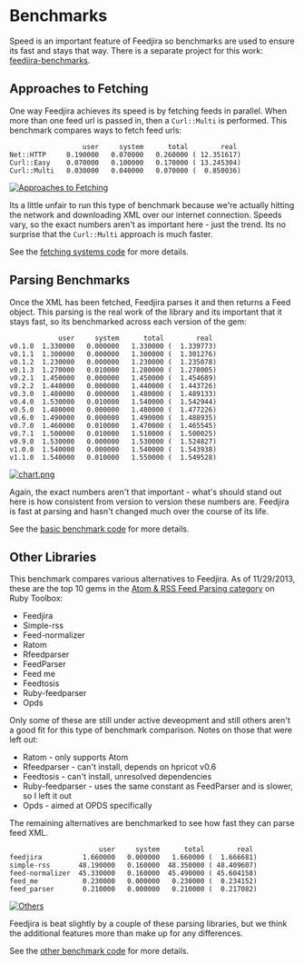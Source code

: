 # Benchmarks

Speed is an important feature of Feedjira so benchmarks are used to ensure its
fast and stays that way. There is a separate project for this work:
[feedjira-benchmarks][b].

[b]: https://github.com/feedjira/feedjira-benchmarks

## Approaches to Fetching

One way Feedjira achieves its speed is by fetching feeds in parallel. When more
than one feed url is passed in, then a `Curl::Multi` is performed. This
benchmark compares ways to fetch feed urls:

```
                  user     system      total        real
Net::HTTP     0.190000   0.070000   0.260000 ( 12.351617)
Curl::Easy    0.070000   0.100000   0.170000 ( 13.245304)
Curl::Multi   0.030000   0.040000   0.070000 (  0.850036)
```

[![Approaches to Fetching](fetch-benchmark.png)](images/fetch-benchmark.png)

Its a little unfair to run this type of benchmark because we're actually hitting
the network and downloading XML over our internet connection. Speeds vary, so
the exact numbers aren't as important here - just the trend. Its no surprise
that the `Curl::Multi` approach is much faster.

See the [fetching systems code][fetching_systems] for more details.

[fetching_systems]: https://github.com/feedjira/feedjira-benchmarks/blob/master/fetch/benchmark.rb

## Parsing Benchmarks

Once the XML has been fetched, Feedjira parses it and then returns a Feed
object. This parsing is the real work of the library and its important that it
stays fast, so its benchmarked across each version of the gem:

```
            user     system      total        real
v0.1.0  1.330000   0.000000   1.330000 (  1.339773)
v0.1.1  1.300000   0.000000   1.300000 (  1.301276)
v0.1.2  1.230000   0.000000   1.230000 (  1.235078)
v0.1.3  1.270000   0.010000   1.280000 (  1.278005)
v0.2.1  1.450000   0.000000   1.450000 (  1.454689)
v0.2.2  1.440000   0.000000   1.440000 (  1.443726)
v0.3.0  1.480000   0.000000   1.480000 (  1.489133)
v0.4.0  1.530000   0.010000   1.540000 (  1.542944)
v0.5.0  1.480000   0.000000   1.480000 (  1.477226)
v0.6.0  1.490000   0.000000   1.490000 (  1.488935)
v0.7.0  1.460000   0.010000   1.470000 (  1.465545)
v0.7.1  1.500000   0.010000   1.510000 (  1.500025)
v0.9.0  1.530000   0.000000   1.530000 (  1.524827)
v1.0.0  1.540000   0.000000   1.540000 (  1.543938)
v1.1.0  1.540000   0.010000   1.550000 (  1.549528)
```

[![chart.png](parse-benchmark.png)](images/parse-benchmark.png)

Again, the exact numbers aren't that important - what's should stand out here is
how consistent from version to version these numbers are. Feedjira is fast at
parsing and hasn't changed much over the course of its life.

See the [basic benchmark code][basic] for more details.

[basic]: https://github.com/feedjira/feedjira-benchmarks/blob/master/parse/benchmark.rb

## Other Libraries

This benchmark compares various alternatives to Feedjira. As of 11/29/2013,
these are the top 10 gems in the [Atom & RSS Feed Parsing
category][alternatives] on Ruby Toolbox:

[alternatives]: https://www.ruby-toolbox.com/categories/feed_parsing

* Feedjira
* Simple-rss
* Feed-normalizer
* Ratom
* Rfeedparser
* FeedParser
* Feed me
* Feedtosis
* Ruby-feedparser
* Opds

Only some of these are still under active deveopment and still others aren't a
good fit for this type of benchmark comparison. Notes on those that were left
out:

* Ratom - only supports Atom
* Rfeedparser - can't install, depends on hpricot v0.6
* Feedtosis - can't install, unresolved dependencies
* Ruby-feedparser - uses the same constant as FeedParser and is slower, so I
  left it out
* Opds - aimed at OPDS specifically

The remaining alternatives are benchmarked to see how fast they can parse feed
XML.


```
                      user     system      total        real
feedjira          1.660000   0.000000   1.660000 (  1.666681)
simple-rss       48.190000   0.160000  48.350000 ( 48.409607)
feed-normalizer  45.330000   0.160000  45.490000 ( 45.604158)
feed_me           0.230000   0.000000   0.230000 (  0.234152)
feed_parser       0.210000   0.000000   0.210000 (  0.217082)
```

[![Others](others-benchmark.png)](images/others-benchmark.png)

Feedjira is beat slightly by a couple of these parsing libraries, but we think
the additional features more than make up for any differences.

See the [other benchmark code][other_benchmark] for more details.

[other_benchmark]: https://github.com/feedjira/feedjira-benchmarks/blob/master/others/benchmark.rb
